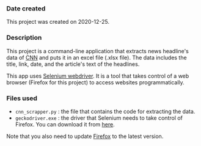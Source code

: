 ### Date created
This project was created on 2020-12-25.

### Description
This project is a command-line application that extracts news headline's data of [CNN](https://edition.cnn.com/) and puts it in an excel file (.xlsx file). The data includes the title, link, date, and the article's text of the headlines. 

This app uses [Selenium webdriver](https://www.selenium.dev/). It is a tool that takes control of a web browser (Firefox for this project) to access websites programmatically. 

### Files used
- `cnn_scrapper.py` : the file that contains the code for extracting the data.
- `geckodriver.exe` : the driver that Selenium needs to take control of Firefox. You can download it from [here](https://github.com/mozilla/geckodriver/releases). 

Note that you also need to update [Firefox](https://www.mozilla.org/en-US/firefox/new/) to the latest version. 

